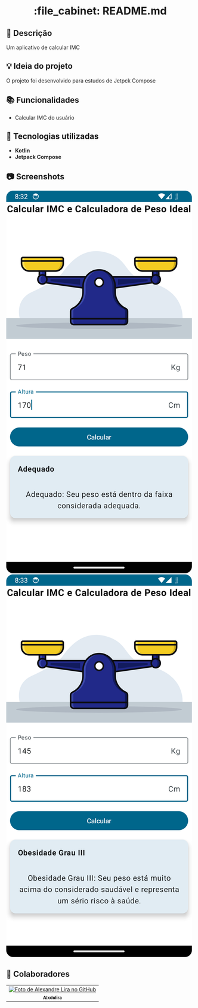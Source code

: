 <h1 align="center">:file_cabinet: README.md</h1>

## :memo: Descrição

Um aplicativo de calcular IMC 

## :bulb: Ideia do projeto

O projeto foi desenvolvido para estudos de Jetpck Compose

## :books: Funcionalidades

- Calcular IMC do usuário 

## :wrench: Tecnologias utilizadas

- <b>Kotlin</b>
- <b>Jetpack Compose</b>


## :camera: Screenshots

<img src="/img1.png" alt="imagem do aplicativo"/>
<img src="/img2.png" alt="imagem do aplicativo"/>

## :handshake: Colaboradores

<table>
  <tr>
    <td align="center">
      <a href="http://github.com/Alxdelira">
        <img src="https://avataaars.io/?avatarStyle=Circle&topType=ShortHairTheCaesarSidePart&accessoriesType=Prescription02&hairColor=Black&facialHairType=BeardLight&facialHairColor=Black&clotheType=Hoodie&clotheColor=Black&eyeType=Happy&eyebrowType=UpDown&mouthType=Smile&skinColor=Brown" width="100px;" alt="Foto de Alexandre Lira no GitHub"/><br>
        <sub>
          <b>Alxdelira</b>
        </sub>
      </a>
    </td>
  </tr>
</table>